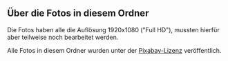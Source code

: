 ## Über die Fotos in diesem Ordner ##

Die Fotos haben alle die Auflösung 1920x1080 ("Full HD"), mussten hierfür aber teilweise noch bearbeitet werden.

Alle Fotos in diesem Ordner wurden unter der [Pixabay-Lizenz](https://pixabay.com/service/license/) veröffentlich.

